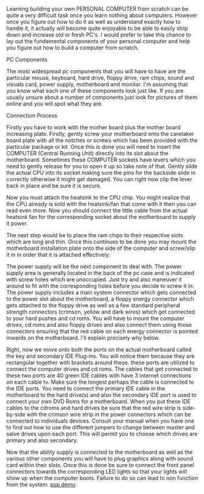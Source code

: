 Learning building your own PERSONAL COMPUTER from scratch can be quite a
very difficult task once you learn nothing about computers. However once
you figure out how to do it as well as understand exactly how to handle
it, it actually will become quite enjoyable to be able to easily strip
down and increase old or fresh PC's. I would prefer to take this chance
to lay out the fundamental components of your personal computer and help
you figure out how to build a computer from scratch.

PC Components

The most widespread pc components that you will have to have are the
particular mouse, keyboard, hard drive, floppy drive, ram chips, sound
and visuals card, power supply, motherboard and monitor. I'm assuming
that you know what each one of these components look just like. If you
are usually unsure about a number of components just look for pictures
of them online and you will spot what they are.

Connection Process

Firstly you have to work with the mother board plus the mother board
increasing plate. Firstly, gently screw your motherboard onto the
caretaker board plate with all the notches or screws which has been
provided with the particular package or kit. Once this is done you will
need to insert the COMPUTER (Central Running Unit) directly into its
slot about the motherboard. Sometimes these COMPUTER sockets have levers
which you need to gently release for you to open it up so take note of
that. Gently slide the actual CPU into its socket making sure the pins
for the backside slide in correctly otherwise it might get damaged. You
can right now clip the lever back in place and be sure it is secure.

Now you must attach the heatsink to the CPU chip. You might realize that
the CPU already is sold with the heatsink/fan that come with it then you
can read even more. Now you should connect the little cable from the
actual heatsink fan for the corresponding socket about the motherboard
to supply it power.

The next step would be to place the ram chips to their respective slots
which are long and thin. Once this continues to be done you may mount
the motherboard installation plate onto the side of the computer and
screw/slip it in in order that it is attached effectively.

The power supply will be the next component to deal with. The power
supply area is generally located in the back of the pc case and is
indicated with screw holes which are unoccupied. Just try and also
maneuver it around to fit with the corresponding holes before you decide
to screw it in. The power supply includes a main system connector which
gets connected to the power slot about the motherboard, a floppy energy
connector which gets attached to the floppy drive as well as a few
standard peripheral strength connectors (crimson, yellow and dark wires)
which get connected to your hard pushes and cd roms. You will have to
mount the computer drives, cd roms and also floppy drives and also
connect them using those connectors ensuring that the red cable on each
energy connector is pointed inwards on the motherboard. I'll explain
precisely why below.

Right, now we move onto both the ports on the actual motherboard called
the key and secondary IDE Plug-ins. You will notice them because they
are rectangular together with brackets around these. these ports are
utilized to connect the computer drives and cd roms. The cables that get
connected to these two ports are 40 green IDE cables with have 3
internet connections on each cable tv. Make sure the longest perhaps the
cable is connected to the IDE ports. You need to connect the primary IDE
cable in the motherboard to the hard drive(s) and also the secondary IDE
port is used to connect your own DVD Roms for a motherboard. When you
put these IDE cables to the cdroms and hard drives be sure that the red
wire strip is side-by-side with the crimson wire strip in the power
connectors which can be connected to individuals devices. Consult your
manual when you have one to find out how to use the different jumpers to
change between master and salve drives upon each port. This will permit
you to choose which drives are primary and also secondary.

Now that the ability supply is connected to the motherboard as well as
the various other components you will have to plug graphics along with
sound card within their slots. Once this is done be sure to connect the
front panel connectors towards the corresponding LED lights so that your
lights will show up when the computer boots. Failure to do so can lead
to non function from the system. [psp demo](http://pspdemo.org)
